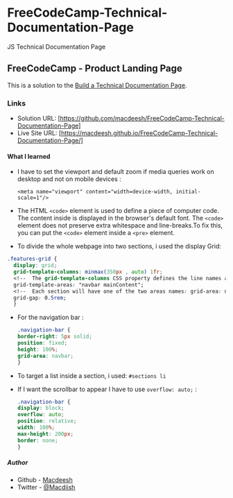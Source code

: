 # FreeCodeCamp-Technical-Documentation-Page
JS Technical Documentation Page

## FreeCodeCamp - Product Landing Page

This is a solution to the [Build a Technical Documentation Page](https://www.freecodecamp.org/learn/responsive-web-design/responsive-web-design-projects/build-a-technical-documentation-page). 

### Links

- Solution URL: [https://github.com/macdeesh/FreeCodeCamp-Technical-Documentation-Page]
- Live Site URL: [https://macdeesh.github.io/FreeCodeCamp-Technical-Documentation-Page/]

#### What I learned

- I have to set the viewport and default zoom if media queries work on desktop and not on mobile devices :

  ```<meta name="viewport" content="width=device-width, initial-scale=1"/>```
  
- The HTML ```<code>``` element  is used to define a piece of computer code. The content inside is displayed in the browser's default font.
  The ```<code>``` element does not preserve extra whitespace and line-breaks.To fix this, you can put the ```<code>``` element inside a ```<pre>``` element.

- To divide the whole webpage into two sections, i used the display Grid:

 ```css
 .features-grid {
   display: grid; 
   grid-template-columns: minmax(350px , auto) 1fr; 
   <!--  The grid-template-columns CSS property defines the line names and track sizing functions of the grid columns -->
   grid-template-areas: "navbar mainContent";
   <!--  Each section will have one of the two areas names: grid-area: navbar; and grid-area: mainContent; -->
   grid-gap: 0.5rem;   
   }
   ```
  
- For the navigation bar :
  
  ```css
  .navigation-bar {
  border-right: 5px solid;
  position: fixed;
  height: 100%;
  grid-area: navbar;
  }
  ```
  
- To target a list inside a section, i used: ``` #sections li ```

- If I want the scrollbar to appear I have to use ```overflow: auto;``` :

  ```css
  .navigation-bar {
  display: block;
  overflow: auto;
  position: relative;
  width: 100%;
  max-height: 200px;
  border: none;
  }
  ```
  
##### Author

- Github - [Macdeesh](https://github.com/macdeesh)
- Twitter - [@Macdiish](https://twitter.com/Macdiish)

